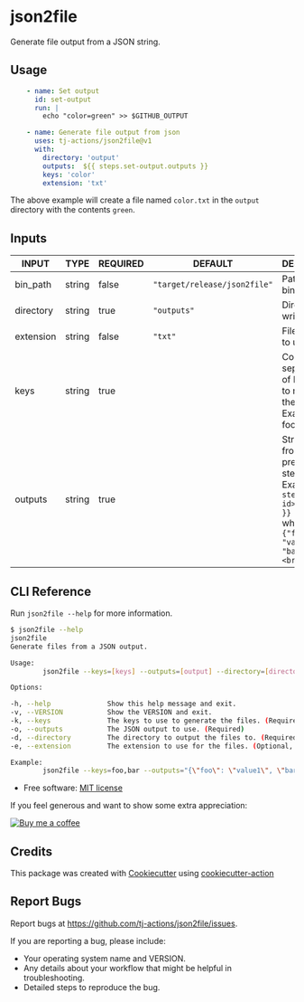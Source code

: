 # json2file

Generate file output from a JSON string.

## Usage

```yaml
    - name: Set output
      id: set-output
      run: |
        echo "color=green" >> $GITHUB_OUTPUT

    - name: Generate file output from json
      uses: tj-actions/json2file@v1
      with:
        directory: 'output'
        outputs:  ${{ steps.set-output.outputs }}
        keys: 'color'
        extension: 'txt'
```

The above example will create a file named `color.txt` in the `output` directory with the contents `green`.

## Inputs

<!-- AUTO-DOC-INPUT:START - Do not remove or modify this section -->

|   INPUT   |  TYPE  | REQUIRED |           DEFAULT            |                                                              DESCRIPTION                                                               |
|-----------|--------|----------|------------------------------|----------------------------------------------------------------------------------------------------------------------------------------|
| bin\_path  | string |  false   | `"target/release/json2file"` |                                                           Path to the binary                                                           |
| directory | string |   true   |         `"outputs"`          |                                                         Directory to write to                                                          |
| extension | string |  false   |           `"txt"`            |                                                         File extension to use                                                          |
|   keys    | string |   true   |                              |                             Comma separated list of Keys<br>to read from the outputs.<br>Example: foo,bar                              |
|  outputs  | string |   true   |                              | String output from a previous<br>step. Example: `${{ steps.<step-id>.outputs }}`<br>which pass `{"foo": "value1", "bar":<br>"value2"}` |

<!-- AUTO-DOC-INPUT:END -->

## CLI Reference

Run `json2file --help` for more information.

```bash
$ json2file --help
json2file
Generate files from a JSON output.

Usage:
        json2file --keys=[keys] --outputs=[output] --directory=[directory] --extension=[EXTENSION]

Options:

-h, --help              Show this help message and exit.
-v, --VERSION           Show the VERSION and exit.
-k, --keys              The keys to use to generate the files. (Required)
-o, --outputs           The JSON output to use. (Required)
-d, --directory         The directory to output the files to. (Required)
-e, --extension         The extension to use for the files. (Optional, defaults to txt)

Example:
        json2file --keys=foo,bar --outputs="{\"foo\": \"value1\", \"bar\": \"value2\"}" --directory=/tmp --extension=tx
```

*   Free software: [MIT license](LICENSE)

If you feel generous and want to show some extra appreciation:

[![Buy me a coffee][buymeacoffee-shield]][buymeacoffee]

[buymeacoffee]: https://www.buymeacoffee.com/jackton1

[buymeacoffee-shield]: https://www.buymeacoffee.com/assets/img/custom_images/orange_img.png

## Credits

This package was created with [Cookiecutter](https://github.com/cookiecutter/cookiecutter) using [cookiecutter-action](https://github.com/tj-actions/cookiecutter-action)

## Report Bugs

Report bugs at https://github.com/tj-actions/json2file/issues.

If you are reporting a bug, please include:

*   Your operating system name and VERSION.
*   Any details about your workflow that might be helpful in troubleshooting.
*   Detailed steps to reproduce the bug.
